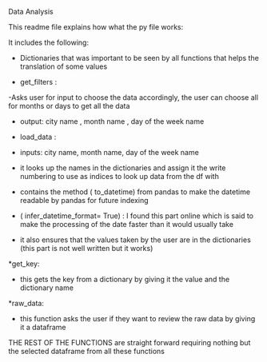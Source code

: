 Data Analysis


This readme file explains how what the py file works:

It includes the following:

- Dictionaries that was important to be seen by all functions that helps the translation of some values

* get_filters : 

-Asks user for input to choose the data accordingly, the user can choose all for months or days to get all the data
- output: city name , month name , day of the week name




* load_data :
- inputs: city name, month name, day of the week name
- it looks up the names in the dictionaries and assign it the write numbering to use as indices to look up data from the df with

- contains the method ( to_datetime) from pandas to make the datetime readable by pandas for future indexing
- ( infer_datetime_format= True) : I found this part online which is said to make the processing of the date faster than it would usually take

- it also ensures that the values taken by the user are in the dictionaries (this part is not well written but it works)

*get_key:
- this gets the key from a dictionary by giving it the value and the dictionary name

*raw_data:
- this function asks the user if they want to review the raw data by giving it a dataframe

THE REST OF THE FUNCTIONS are straight forward requiring nothing but the selected dataframe from all these functions
